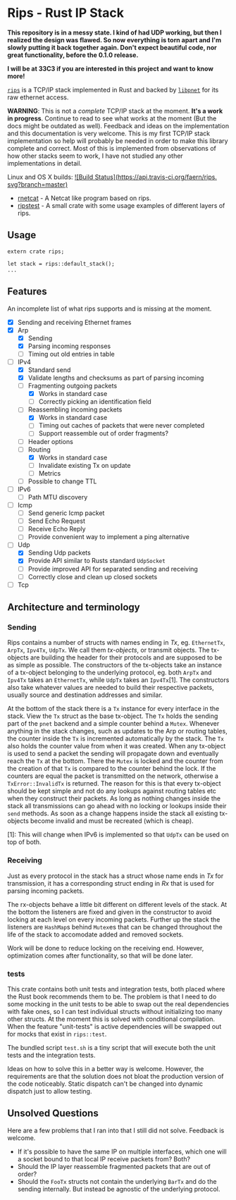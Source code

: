 # Rips - Rust IP Stack

**This repository is in a messy state. I kind of had UDP working, but then
I realized the design was flawed. So now everything is torn apart and I'm
slowly putting it back together again. Don't expect beautiful code, nor
great functionality, before the 0.1.0 release.**

**I will be at 33C3 if you are interested in this project and want to know
more!**

[`rips`](https://github.com/faern/rips) is a TCP/IP stack implemented in
Rust and backed by [`libpnet`](https://github.com/libpnet/libpnet) for its
raw ethernet access.

**WARNING**: This is not a *complete* TCP/IP stack at the moment.
**It's a work in progress**. Continue to read to see what works at the
moment (But the docs might be outdated as well). Feedback and ideas on the
implementation and this documentation is very welcome. This is my first
TCP/IP stack implementation so help will probably be needed in order to
make this library complete and correct.
Most of this is implemented from observations of how other stacks seem to
work, I have not studied any other implementations in detail.

Linux and OS X builds:
[![Build Status](https://api.travis-ci.org/faern/rips.
svg?branch=master)](https://travis-ci.org/faern/rips)

- [rnetcat](https://github.com/faern/rnetcat) - A Netcat like program based
on rips.
- [ripstest](https://github.com/faern/ripstest) - A small crate with some
usage examples of different layers of rips.

## Usage

```rust,ignore
extern crate rips;

let stack = rips::default_stack();
...
```

## Features

An incomplete list of what rips supports and is missing at the moment.

- [x] Sending and receiving Ethernet frames
- [x] Arp
  - [x] Sending
  - [x] Parsing incoming responses
  - [ ] Timing out old entries in table
- [ ] IPv4
  - [x] Standard send
  - [x] Validate lengths and checksums as part of parsing incoming
  - [ ] Fragmenting outgoing packets
    - [x] Works in standard case
    - [ ] Correctly picking an identification field
  - [ ] Reassembling incoming packets
    - [x] Works in standard case
    - [ ] Timing out caches of packets that were never completed
    - [ ] Support reassemble out of order fragments?
  - [ ] Header options
  - [ ] Routing
    - [x] Works in standard case
    - [ ] Invalidate existing Tx on update
    - [ ] Metrics
  - [ ] Possible to change TTL
- [ ] IPv6
  - [ ] Path MTU discovery
- [ ] Icmp
  - [ ] Send generic Icmp packet
  - [ ] Send Echo Request
  - [ ] Receive Echo Reply
  - [ ] Provide convenient way to implement a ping alternative
- [ ] Udp
  - [x] Sending Udp packets
  - [x] Provide API similar to Rusts standard `UdpSocket`
  - [ ] Provide improved API for separated sending and receiving
  - [ ] Correctly close and clean up closed sockets
- [ ] Tcp

## Architecture and terminology

### Sending

Rips contains a number of structs with names ending in *Tx*,
eg. `EthernetTx`, `ArpTx`, `Ipv4Tx`, `UdpTx`. We call them *tx-objects*, or
transmit objects. The tx-objects are building the header for their protocols
and are supposed to be as simple as possible.
The constructors of the tx-objects take an instance of a tx-object
belonging to the underlying protocol, eg. both `ArpTx` and `Ipv4Tx`
takes an `EthernetTx`, while `UdpTx` takes an `Ipv4Tx`[1].
The constructors also take whatever values are needed to build their
respective packets, usually source and destination addresses and similar.

At the bottom of the stack there is a `Tx` instance for every interface in
the stack. View the `Tx` struct as the base tx-object.
The `Tx` holds the sending part of the `pnet` backend and a simple counter
behind a `Mutex`. Whenever anything in the stack changes, such as updates
to the Arp or routing tables, the counter inside the `Tx` is incremented
automatically by the stack. The `Tx` also holds the counter value from when
it was created. When any tx-object is used to send a packet the sending
will propagate down and eventually reach the `Tx` at the bottom. There the
`Mutex` is locked and the counter from the creation of that `Tx` is
compared to the counter behind the lock.
If the counters are equal the packet is transmitted on the network,
otherwise a `TxError::InvalidTx` is returned. The reason for this is that
every tx-object should be kept simple and not do any lookups against routing
tables etc when they construct their packets.
As long as nothing changes inside the stack all transmissions can go ahead
with no locking or lookups inside their `send` methods. As soon as a change
happens inside the stack all existing tx-objects become invalid and must be
recreated (which is cheap).

[1]: This will change when IPv6 is implemented so that `UdpTx` can be used
on top of both.

### Receiving

Just as every protocol in the stack has a struct whose name ends in *Tx*
for transmission, it has a corresponding struct ending in *Rx* that is
used for parsing incoming packets.

The rx-objects behave a little bit different on different levels of the
stack. At the bottom the listeners are fixed and given in the constructor
to avoid locking at each level on every incoming packets. Further up the
stack the listeners are `HashMap`s behind `Mutex`es that can be changed
throughout the life of the stack to accomodate added and removed sockets.

Work will be done to reduce locking on the receiving end. However,
optimization comes after functionality, so that will be done later.

### tests

This crate contains both unit tests and integration tests, both placed
where the Rust book recommends them to be. The problem is that I need
to do some mocking in the unit tests to be able to swap out the real
dependencies with fake ones, so I can test individual structs without
initializing too many other structs. At the moment this is solved
with conditional compilation. When the feature "unit-tests" is active
dependencies will be swapped out for mocks that exist in `rips::test`.

The bundled script `test.sh` is a tiny script that will execute both the
unit tests and the integration tests.

Ideas on how to solve this in a better way is welcome. However, the
requirements are that the solution does not bloat the production version
of the code noticeably. Static dispatch can't be changed into dynamic
dispatch just to allow testing.

## Unsolved Questions

Here are a few problems that I ran into that I still did not solve.
Feedback is welcome.

* If it's possible to have the same IP on multiple interfaces, which one
  will a socket bound to that local IP receive packets from? Both?
* Should the IP layer reassemble fragmented packets that are out of order?
* Should the `FooTx` structs not contain the underlying `BarTx` and do the
  sending internally. But instead be agnostic of the underlying protocol.

